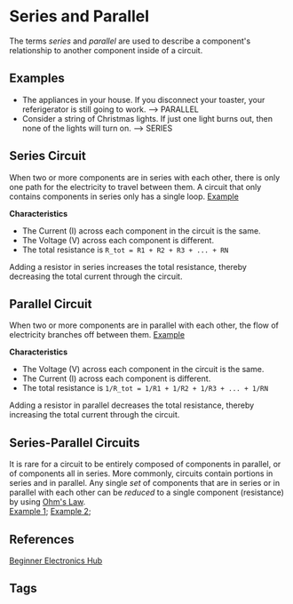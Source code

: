 # Series and Parallel

The terms *series* and *parallel* are used to describe a component's relationship to another component inside of a circuit. 

## Examples
* The appliances in your house. If you disconnect your toaster, your referigerator is still going to work. --> PARALLEL 
* Consider a string of Christmas lights. If just one light burns out, then none of the lights will turn on. --> SERIES 

## Series Circuit
When two or more components are in series with each other, there is only one path for the electricity to travel between them. A circuit that only contains components in series only has a single loop. [Example](https://duckduckgo.com/?q=series+circuit&t=newext&atb=v344-1&ia=images&iax=images&iai=http%3A%2F%2Felectricalacademia.com%2Fwp-content%2Fuploads%2F2017%2F08%2FCurrent-Level-is-the-Same-in-All-Parts-of-the-Circuit.gif)

**Characteristics**
* The Current (I) across each component in the circuit is the same.   
* The Voltage (V) across each component is different.  
* The total resistance is `R_tot = R1 + R2 + R3 + ... + RN`  

Adding a resistor in series increases the total resistance, thereby decreasing the total current through the circuit.  

## Parallel Circuit
When two or more components are in parallel with each other, the flow of electricity branches off between them. [Example](https://duckduckgo.com/?q=parallel+circuit&t=newext&atb=v344-1&iax=images&ia=images&iai=http%3A%2F%2Felectricalacademia.com%2Fwp-content%2Fuploads%2F2017%2F08%2F6.5a-2.gif)  

**Characteristics** 
* The Voltage (V) across each component in the circuit is the same.   
* The Current (I) across each component is different.  
* The total resistance is `1/R_tot = 1/R1 + 1/R2 + 1/R3 + ... + 1/RN`  

Adding a resistor in parallel decreases the total resistance, thereby increasing the total current through the circuit.  

## Series-Parallel Circuits
It is rare for a circuit to be entirely composed of components in parallel, or of components all in series. More commonly, circuits contain portions in series and in parallel. Any single *set* of components that are in series or in parallel with each other can be *reduced* to a single component (resistance) by using [Ohm's Law](../202305080119).  
[Example 1](https://duckduckgo.com/?q=parallel+circuit&t=newext&atb=v344-1&iax=images&ia=images&iai=http%3A%2F%2Felectricalacademia.com%2Fwp-content%2Fuploads%2F2017%2F10%2FFigure-2-Series-Parallel-Circuit-1.gif); [Example 2](https://duckduckgo.com/?q=parallel+circuit&t=newext&atb=v344-1&iax=images&ia=images&iai=https%3A%2F%2Felectricalacademia.com%2Fwp-content%2Fuploads%2F2017%2F10%2FFigure-5-Currents-and-Voltages-in-Series-Parallel-CIrcuit.gif); 


## References
[Beginner Electronics Hub](../202305062158)

## Tags
